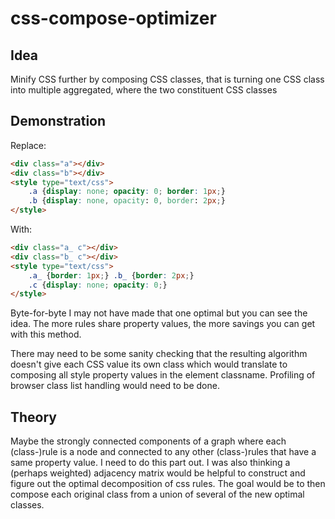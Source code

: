 # css-compose-optimizer

## Idea

Minify CSS further by composing CSS classes, that is turning one
CSS class into multiple aggregated, where the two constituent CSS classes

## Demonstration

Replace:

```html
<div class="a"></div>
<div class="b"></div>
<style type="text/css">
    .a {display: none; opacity: 0; border: 1px;}
    .b {display: none, opacity: 0, border: 2px;}
</style>
```

With:

```html
<div class="a_ c"></div>
<div class="b_ c"></div>
<style type="text/css">
    .a_ {border: 1px;} .b_ {border: 2px;}
    .c {display: none; opacity: 0;}
</style>
```

Byte-for-byte I may not have made that one optimal but you can see the idea. The more rules share
property values, the more savings you can get with this method.

There may need to be some sanity checking that the resulting algorithm doesn't give each CSS value its own
class which would translate to composing all style property values in the element classname. Profiling of
browser class list handling would need to be done.

## Theory

Maybe the strongly connected components of a graph where each (class-)rule is a node
and connected to any other (class-)rules that have a same property value. I need to do
this part out. I was also thinking a (perhaps weighted) adjacency matrix would be helpful
to construct and figure out the optimal decomposition of css rules. The goal would be to
then compose each original class from a union of several of the new optimal classes.

